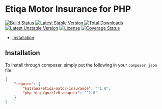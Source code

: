 Etiqa Motor Insurance for PHP
==============

[![Build Status](https://travis-ci.org/katsana/etiqa-motor-insurance.svg?branch=master)](https://travis-ci.org/katsana/etiqa-motor-insurance)
[![Latest Stable Version](https://poser.pugx.org/katsana/etiqa-motor-insurance/v/stable)](https://packagist.org/packages/katsana/etiqa-motor-insurance)
[![Total Downloads](https://poser.pugx.org/katsana/etiqa-motor-insurance/downloads)](https://packagist.org/packages/katsana/etiqa-motor-insurance)
[![Latest Unstable Version](https://poser.pugx.org/katsana/etiqa-motor-insurance/v/unstable)](https://packagist.org/packages/katsana/etiqa-motor-insurance)
[![License](https://poser.pugx.org/katsana/etiqa-motor-insurance/license)](https://packagist.org/packages/katsana/etiqa-motor-insurance)
[![Coverage Status](https://coveralls.io/repos/github/katsana/etiqa-motor-insurance/badge.svg?branch=master)](https://coveralls.io/github/katsana/etiqa-motor-insurance?branch=master)

* [Installation](#installation)

## Installation

To install through composer, simply put the following in your `composer.json` file:

```json
{
    "require": {
        "katsana/etiqa-motor-insurance": "^1.0",
        "php-http/guzzle6-adapter": "^2.0"
    }
}
```
